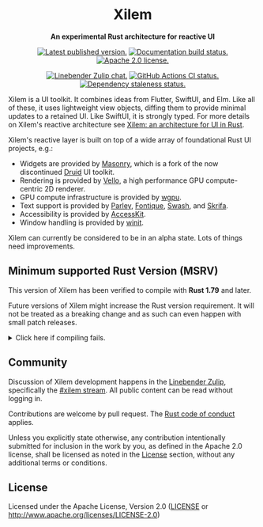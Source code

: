 <div align="center">

# Xilem

**An experimental Rust architecture for reactive UI**

[![Latest published version.](https://img.shields.io/crates/v/xilem.svg)](https://crates.io/crates/xilem)
[![Documentation build status.](https://img.shields.io/docsrs/xilem.svg)](https://docs.rs/xilem)
[![Apache 2.0 license.](https://img.shields.io/badge/license-Apache--2.0-blue.svg)](#license)

[![Linebender Zulip chat.](https://img.shields.io/badge/Linebender-%23xilem-blue?logo=Zulip)](https://xi.zulipchat.com/#narrow/stream/354396-xilem)
[![GitHub Actions CI status.](https://img.shields.io/github/actions/workflow/status/linebender/xilem/ci.yml?logo=github&label=CI)](https://github.com/linebender/xilem/actions)
[![Dependency staleness status.](https://deps.rs/crate/xilem/latest/status.svg)](https://deps.rs/crate/xilem)

</div>

Xilem is a UI toolkit.
It combines ideas from Flutter, SwiftUI, and Elm.
Like all of these, it uses lightweight view objects, diffing them to provide minimal updates to a retained UI.
Like SwiftUI, it is strongly typed.
For more details on Xilem's reactive architecture see [Xilem: an architecture for UI in Rust].

Xilem's reactive layer is built on top of a wide array of foundational Rust UI projects, e.g.:
* Widgets are provided by [Masonry], which is a fork of the now discontinued [Druid] UI toolkit.
* Rendering is provided by [Vello], a high performance GPU compute-centric 2D renderer.
* GPU compute infrastructure is provided by [wgpu].
* Text support is provided by [Parley], [Fontique], [Swash], and [Skrifa]. 
* Accessibility is provided by [AccessKit].
* Window handling is provided by [winit].

Xilem can currently be considered to be in an alpha state.
Lots of things need improvements.

## Minimum supported Rust Version (MSRV)

This version of Xilem has been verified to compile with **Rust 1.79** and later.

Future versions of Xilem might increase the Rust version requirement.
It will not be treated as a breaking change and as such can even happen with small patch releases.

<details>
<summary>Click here if compiling fails.</summary>

As time has passed, some of Xilem's dependencies could have released versions with a higher Rust requirement.
If you encounter a compilation issue due to a dependency and don't want to upgrade your Rust toolchain, then you could downgrade the dependency.

```sh
# Use the problematic dependency's name and version
cargo update -p package_name --precise 0.1.1
```

</details>

## Community

Discussion of Xilem development happens in the [Linebender Zulip](https://xi.zulipchat.com/), specifically the [#xilem stream](https://xi.zulipchat.com/#narrow/stream/354396-xilem).
All public content can be read without logging in.

Contributions are welcome by pull request. The [Rust code of conduct] applies.

Unless you explicitly state otherwise, any contribution intentionally submitted for inclusion in the work by you, as defined in the Apache 2.0 license, shall be licensed as noted in the [License](#license) section, without any additional terms or conditions.

## License

Licensed under the Apache License, Version 2.0 ([LICENSE](LICENSE) or <http://www.apache.org/licenses/LICENSE-2.0>)

[Masonry]: https://crates.io/crates/masonry
[Druid]: https://crates.io/crates/druid
[Vello]: https://crates.io/crates/vello
[wgpu]: https://crates.io/crates/wgpu
[Parley]: https://crates.io/crates/parley
[Fontique]: https://crates.io/crates/fontique
[Swash]: https://crates.io/crates/swash
[Skrifa]: https://crates.io/crates/skrifa
[AccessKit]: https://crates.io/crates/accesskit
[winit]: https://crates.io/crates/winit
[Xilem: an architecture for UI in Rust]: https://raphlinus.github.io/rust/gui/2022/05/07/ui-architecture.html
[Rust code of conduct]: https://www.rust-lang.org/policies/code-of-conduct
